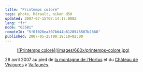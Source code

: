 ```yaml
---
title: "Printemps coloré"
tags: photo, hérault, nikon d50
updated: 2007-07-15T07:14:17.000Z
lang: "fr"
node: "65581"
remoteId: "5f0f026ea307b644b8120545507b2668"
published: 2007-05-25T00:18:10+02:00
---
```

 


<figure class="object-center"><a href="/images/printemps-colore.jpg">![Printemps coloré](/images/660x/printemps-colore.jpg)
</a></figure>




 
28 avril 2007 au pied de [la montagne de l'Hortus](http://photos.pwet.fr/villes-et-departements/herault-34/cazevieille/la-montagne-de-l-hortus-depuis-le-sommet-du-pic-saint-loup/) et du [Château de Viviourès](http://photos.pwet.fr/galeries/le-chateau-de-vivioures/) à [Valfaunès](http://photos.pwet.fr/villes-et-departements/herault-34/valfaunes/).

